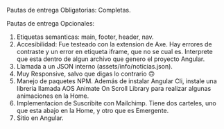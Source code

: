 Pautas de entrega Obligatorias: Completas.

Pautas de entrega Opcionales:
1. Etiquetas semanticas: main, footer, header, nav.
2. Accesibilidad: Fue testeado con la extension de Axe. Hay errores de contraste y un error en etiqueta iframe, que no se cual es. Interprete que esta dentro de algun archivo que genero el proyecto Angular.  
3. Llamada a un JSON interno (assets/info/noticias.json).
4. Muy Responsive, salvo que digas lo contrario 🙃
5. Manejo de paquetes NPM. Además de instalar Angular Cli, instale una libreria llamada AOS Animate On Scroll Library para realizar algunas animaciones en la Home. 
6. Implementacion de Suscribite con Mailchimp. Tiene dos carteles, uno que esta abajo en la Home, y otro que es Emergente.
7. Sitio en Angular.


